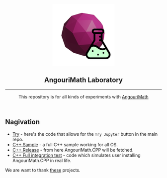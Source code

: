 <p align="center">

<img src="amlablogo.png" width="200" height="200">
<h2 align="center">AngouriMath Laboratory</h2>

<hr>
</p>

<p align="center">
This repository is for all kinds of experiments with <a href="https://github.com/asc-community/AngouriMath">AngouriMath</a>
</p>
<br>




## Nagivation

- [Try](https://github.com/asc-community/AngouriMathLab/tree/try) - here's the code that allows for the `Try Jupyter` button in the main repo.
- [C++ Sample](https://github.com/asc-community/AngouriMathLab/tree/cpp-sample) - a full C++ sample working for all OS.
- [C++ Release](https://github.com/asc-community/AngouriMathLab/tree/cpp-release) - from here AngouriMath.CPP will be fetched.
- [C++ Full integration test](https://github.com/asc-community/AngouriMathLab/tree/cpp-full-integration-test) - code which simulates user installing AngouriMath.CPP in real life.

We are want to thank [these](we-thank.md) projects.
